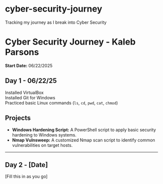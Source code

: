 # cyber-security-journey
Tracking my journey as I break into Cyber Security
# Cyber Security Journey - Kaleb Parsons

**Start Date:** 06/22/2025

## Day 1 - 06/22/25

Installed VirtualBox  
Installed Git for Windows  
Practiced basic Linux commands (`ls`, `cd`, `pwd`, `cat`, `chmod`) 

## Projects

- **Windows Hardening Script:** A PowerShell script to apply basic security hardening to Windows systems.  
- **Nmap Vulnsweep:** A customized Nmap scan script to identify common vulnerabilities on target hosts.

---

## Day 2 - [Date]

[Fill this in as you go]
